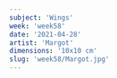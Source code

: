 ```yaml
---
subject: 'Wings'
week: 'week58'
date: '2021-04-28'
artist: 'Margot'
dimensions: '10x10 cm'
slug: 'week58/Margot.jpg'
---
```

